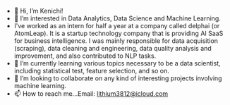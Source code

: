 - 👋 Hi, I’m Kenichi!
- 👀 I’m interested in Data Analytics, Data Science and Machine Learning.
- I've worked as an intern for half a year at a company called delphai (or AtomLeap). It is a startup technology company that is providing AI SaaS for business intelligence. I was mainly responsible for data acquisition (scraping), data cleaning and engineering, data quality analysis and improvement, and also contributed to NLP tasks.
- 🌱 I’m currently learning various topics necessary to be a data scientist, including statistical test, feature selection, and so on.
- 💞️ I’m looking to collaborate on any kind of interesting projects involving machine learning.
- 📫 How to reach me...Email: lithium3812@icloud.com

<!---
lithium3812/lithium3812 is a ✨ special ✨ repository because its `README.md` (this file) appears on your GitHub profile.
You can click the Preview link to take a look at your changes.
--->
